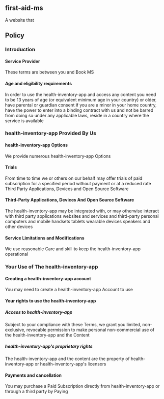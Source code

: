 ## first-aid-ms 
A website that

## Policy
### Introduction 
#### Service Provider 

These terms are between you and Book MS 
#### Age and eligibility requirements 

In order to use the health-inventory-app and access any content you need to be 13 years of age (or equivalent minimum age in your country) or older, have parental or guardian consent if you are a minor in your home country, have the power to enter into a binding contract with us and not be barred from doing so under any applicable laws, reside in a country where the service is available 

### health-inventory-app Provided By Us 
#### health-inventory-app Options

We provide numerous health-inventory-app Options 

#### Trials

From time to time we or others on our behalf may offer trials of paid subscription for a specified period without payment or at a reduced rate 
Third Party Applications, Devices and Open Source Software 

#### Third-Party Applications, Devices And Open Source Software 

The health-inventory-app may be integrated with, or may otherwise interact with third party applications websites and services and third-party personal computers and mobile handsets tablets wearable devices speakers and other devices 

#### Service Limitations and Modifications 

We use reasonable Care and skill to keep the health-inventory-app operational

### Your Use of The health-inventory-app 
#### Creating a health-inventory-app account 

You may need to create a health-inventory-app Account to use 
#### Your rights to use the health-inventory-app 


##### Access to health-inventory-app 
Subject to your compliance with these Terms, we grant you limited, non-exclusive, revocable permission to make personal non-commercial use of the health-inventory-app and the Content
##### health-inventory-app's proprietary rights
The health-inventory-app and the content are the property of health-inventory-app or health-inventory-app's licensors 

#### Payments and cancellation
You may purchase a Paid Subscription directly from health-inventory-app or through a third party by Paying 








